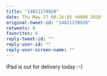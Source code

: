```yaml
---
title: "14821178920"
date: Thu May 27 08:16:05 +0000 2010
original-tweet-id: "14821178920"
retweets: 0
favorites: 0
reply-tweet-id: ""
reply-user-id: ""
reply-user-screen-name: ""
---
```

iPad is out for delivery today :-)
